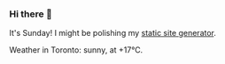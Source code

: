 ### Hi there :wave:

It's Sunday! I might be polishing my [static site generator](https://github.com/bewuethr/pandoc-bash-blog).

Weather in Toronto: sunny, at +17°C.
